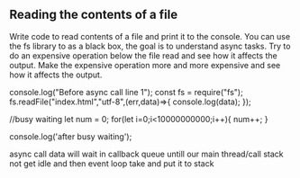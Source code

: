 ## Reading the contents of a file

Write code to read contents of a file and print it to the console. 
You can use the fs library to as a black box, the goal is to understand async tasks. 
Try to do an expensive operation below the file read and see how it affects the output. 
Make the expensive operation more and more expensive and see how it affects the output. 

console.log("Before async call line 1");
 const fs = require("fs");
fs.readFile("index.html","utf-8",(err,data)=>{
  console.log(data);
});

//busy waiting 
let num = 0;
for(let i=0;i<10000000000;i++){
  num++;
}

console.log('after busy waiting');

async call data will wait in callback queue untill our main thread/call stack not get idle and then event loop take and put it to stack
